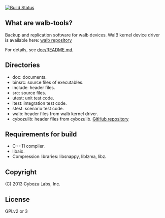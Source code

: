 [![Build Status](https://travis-ci.org/walb-linux/walb-tools.png)](https://travis-ci.org/walb-linux/walb-tools)
## What are walb-tools?

Backup and replication software for walb devices.
WalB kernel device driver is available here:
[walb repository](https://github.com/walb-linux/walb-driver/)

For details, see [doc/README.md](doc/README.md).

## Directories

- doc: documents.
- binsrc: source files of executables.
- include: header files.
- src: source files.
- utest: unit test code.
- itest: integration test code.
- stest: scenario test code.
- walb: header files from walb kernel driver.
- cybozulib: header files from cybozulib. [GitHub repository](https://github.com/herumi/cybozulib/)

## Requirements for build

- C++11 compiler.
- libaio.
- Compression libraries: libsnappy, liblzma, libz.

## Copyright

(C) 2013 Cybozu Labs, Inc.

## License

GPLv2 or 3

